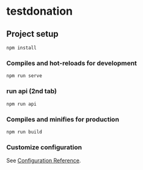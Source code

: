 # testdonation

## Project setup
```
npm install
```

### Compiles and hot-reloads for development
```
npm run serve
```

### run api (2nd tab)
```
npm run api
```

### Compiles and minifies for production
```
npm run build
```

### Customize configuration
See [Configuration Reference](https://cli.vuejs.org/config/).
